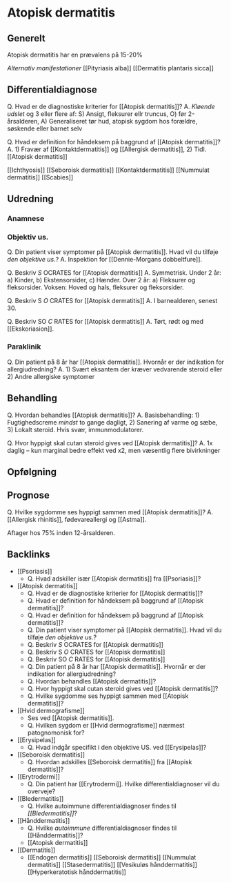 # Atopisk dermatitis
## Generelt
Atopisk dermatitis har en prævalens på 15-20%

*Alternativ manifestationer*
[[Pityriasis alba]]
[[Dermatitis plantaris sicca]]

## Differentialdiagnose
Q. Hvad er de diagnostiske kriterier for [[Atopisk dermatitis]]?
A. *Kløende udslet* og 3 eller flere af: S) Ansigt, fleksurer ellr truncus, O) før 2-årsalderen, A) Generaliseret tør hud, atopisk sygdom hos forældre, søskende eller barnet selv

Q. Hvad er definition for håndeksem på baggrund af [[Atopisk dermatitis]]?
A. 1) Fravær af [[Kontaktdermatitis]] og [[Allergisk dermatitis]], 2) Tidl. [[Atopisk dermatitis]]

[[Ichthyosis]]
[[Seboroisk dermatitis]]
[[Kontaktdermatitis]]
[[Nummulat dermatitis]]
[[Scabies]]

## Udredning
### Anamnese

### Objektiv us.
Q. Din patient viser symptomer på [[Atopisk dermatitis]]. Hvad vil du tilføje *den objektive us.*? 
A. Inspektion for [[Dennie-Morgans dobbeltfure]].

Q. Beskriv *S* OCRATES for [[Atopisk dermatitis]] 
A. Symmetrisk. Under 2 år: a) Kinder, b) Ekstensorsider, c) Hænder. Over 2 år: a) Fleksurer og fleksorsider. Voksen: Hoved og hals, fleksurer og fleksorsider.

Q. Beskriv S *O* CRATES for [[Atopisk dermatitis]] 
A. I barnealderen, senest 30.

Q. Beskriv SO *C* RATES for [[Atopisk dermatitis]] 
A. Tørt, rødt og med [[Ekskoriasion]].

### Paraklinik
Q. Din patient på 8 år har [[Atopisk dermatitis]]. Hvornår er der indikation for allergiudredning?
A. 1) Svært eksantem der kræver vedvarende steroid eller 2) Andre allergiske symptomer

## Behandling
Q. Hvordan behandles [[Atopisk dermatitis]]?
A. Basisbehandling: 1) Fugtighedscreme *mindst* to gange dagligt, 2) Sanering af varme og sæbe, 3) Lokalt steroid. Hvis svær, immunmodulatorer.

Q. Hvor hyppigt skal cutan steroid gives ved [[Atopisk dermatitis]]?
A. 1x daglig – kun marginal bedre effekt ved x2, men væsentlig flere bivirkninger

## Opfølgning


## Prognose
Q. Hvilke sygdomme ses hyppigt sammen med [[Atopisk dermatitis]]?
A. [[Allergisk rhinitis]], fødevareallergi og [[Astma]].

Aftager hos 75% inden 12-årsalderen.


## Backlinks
* [[Psoriasis]]
	* Q. Hvad adskiller især [[Atopisk dermatitis]] fra [[Psoriasis]]?
* [[Atopisk dermatitis]]
	* Q. Hvad er de diagnostiske kriterier for [[Atopisk dermatitis]]?
	* Q. Hvad er definition for håndeksem på baggrund af [[Atopisk dermatitis]]?
	* Q. Hvad er definition for håndeksem på baggrund af [[Atopisk dermatitis]]?
	* Q. Din patient viser symptomer på [[Atopisk dermatitis]]. Hvad vil du tilføje *den objektive us.*? 
	* Q. Beskriv *S* OCRATES for [[Atopisk dermatitis]] 
	* Q. Beskriv S *O* CRATES for [[Atopisk dermatitis]] 
	* Q. Beskriv SO *C* RATES for [[Atopisk dermatitis]] 
	* Q. Din patient på 8 år har [[Atopisk dermatitis]]. Hvornår er der indikation for allergiudredning?
	* Q. Hvordan behandles [[Atopisk dermatitis]]?
	* Q. Hvor hyppigt skal cutan steroid gives ved [[Atopisk dermatitis]]?
	* Q. Hvilke sygdomme ses hyppigt sammen med [[Atopisk dermatitis]]?
* [[Hvid dermografisme]]
	* Ses ved [[Atopisk dermatitis]].
	* Q. Hvilken sygdom er [[Hvid dermografisme]] nærmest patognomonisk for?
* [[Erysipelas]]
	* Q. Hvad indgår specifikt i den objektive US. ved [[Erysipelas]]?
* [[Seboroisk dermatitis]]
	* Q. Hvordan adskilles [[Seboroisk dermatitis]] fra [[Atopisk dermatitis]]?
* [[Erytrodermi]]
	* Q. Din patient har [[Erytrodermi]]. Hvilke differentialdiagnoser vil du overveje?
* [[Bledermatitis]]
	* Q. Hvilke autoimmune differentialdiagnoser findes til *[[Bledermatitis]]*?
* [[Hånddermatitis]]
	* Q. Hvilke *autoimmune* differentialdiagnoser findes til [[Hånddermatitis]]?
	* [[Atopisk dermatitis]]
* [[Dermatitis]]
	* [[Endogen dermatitis]]
	[[Seboroisk dermatitis]]
	[[Nummulat dermatitis]]
	[[Stasedermatitis]]
	[[Vesikuløs hånddermatitis]]
	[[Hyperkeratotisk hånddermatitis]]

<!-- #anki/tag/med/Derma #anki/deck/Medicine #anki/tag/med/Pediatrics #anki/tag/med/GP -->

<!-- {BearID:F2827D2F-50A2-4546-B8EC-F83A90223AE2-959-0000063A50302D09} -->
